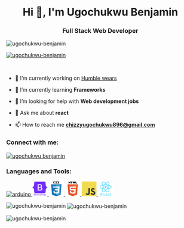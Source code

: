 <h1 align="center">Hi 👋, I'm Ugochukwu Benjamin</h1>
<h3 align="center">Full Stack Web Developer</h3>

<p align="left"> <img src="https://komarev.com/ghpvc/?username=ugochukwu-benjamin&label=Profile%20views&color=0e75b6&style=flat" alt="ugochukwu-benjamin" /> </p>

<p align="left"> <a href="https://github.com/ryo-ma/github-profile-trophy"><img src="https://github-profile-trophy.vercel.app/?username=ugochukwu-benjamin" alt="ugochukwu-benjamin" /></a> </p>

<p align="left"> <a href="https://twitter.com/" target="blank"><img src="https://img.shields.io/twitter/follow/?logo=twitter&style=for-the-badge" alt="" /></a> </p>

- 🔭 I’m currently working on [Humble wears](https://humblewears.netlify.app/)

- 🌱 I’m currently learning **Frameworks**

- 🤝 I’m looking for help with **Web development jobs**

- 💬 Ask me about **react**

- 📫 How to reach me **chizzyugochukwu896@gmail.com**

<h3 align="left">Connect with me:</h3>
<p align="left">
<a href="https://linkedin.com/in/ugochukwu benjamin" target="blank"><img align="center" src="https://raw.githubusercontent.com/rahuldkjain/github-profile-readme-generator/master/src/images/icons/Social/linked-in-alt.svg" alt="ugochukwu benjamin" height="30" width="40" /></a>
</p>

<h3 align="left">Languages and Tools:</h3>
<p align="left"> <a href="https://www.arduino.cc/" target="_blank" rel="noreferrer"> <img src="https://cdn.worldvectorlogo.com/logos/arduino-1.svg" alt="arduino" width="40" height="40"/> </a> <a href="https://getbootstrap.com" target="_blank" rel="noreferrer"> <img src="https://raw.githubusercontent.com/devicons/devicon/master/icons/bootstrap/bootstrap-plain-wordmark.svg" alt="bootstrap" width="40" height="40"/> </a> <a href="https://www.w3schools.com/css/" target="_blank" rel="noreferrer"> <img src="https://raw.githubusercontent.com/devicons/devicon/master/icons/css3/css3-original-wordmark.svg" alt="css3" width="40" height="40"/> </a> <a href="https://www.w3.org/html/" target="_blank" rel="noreferrer"> <img src="https://raw.githubusercontent.com/devicons/devicon/master/icons/html5/html5-original-wordmark.svg" alt="html5" width="40" height="40"/> </a> <a href="https://developer.mozilla.org/en-US/docs/Web/JavaScript" target="_blank" rel="noreferrer"> <img src="https://raw.githubusercontent.com/devicons/devicon/master/icons/javascript/javascript-original.svg" alt="javascript" width="40" height="40"/> </a> <a href="https://reactjs.org/" target="_blank" rel="noreferrer"> <img src="https://raw.githubusercontent.com/devicons/devicon/master/icons/react/react-original-wordmark.svg" alt="react" width="40" height="40"/> </a> </p>

<p><img align="left" src="https://github-readme-stats.vercel.app/api/top-langs?username=ugochukwu-benjamin&show_icons=true&locale=en&layout=compact" alt="ugochukwu-benjamin" /></p>

<p>&nbsp;<img align="center" src="https://github-readme-stats.vercel.app/api?username=ugochukwu-benjamin&show_icons=true&locale=en" alt="ugochukwu-benjamin" /></p>

<p><img align="center" src="https://github-readme-streak-stats.herokuapp.com/?user=ugochukwu-benjamin&" alt="ugochukwu-benjamin" /></p>

